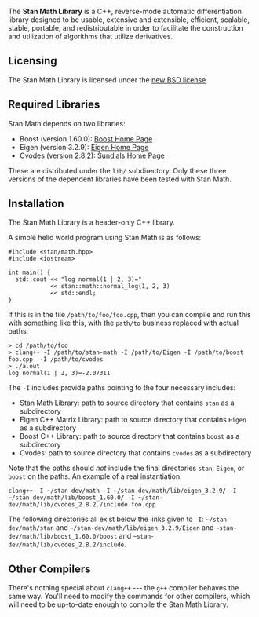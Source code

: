 The <b>Stan Math Library</b> is a C++, reverse-mode automatic differentiation library designed to be usable, extensive and extensible, efficient, scalable, stable, portable, and redistributable in order to facilitate the construction and utilization of algorithms that utilize derivatives.

Licensing
---------
The Stan Math Library is licensed under the [new BSD license](https://raw.githubusercontent.com/stan-dev/math/develop/licenses/stan-math-library-license.txt).

Required Libraries
------------------
Stan Math depends on two libraries:

- Boost (version 1.60.0): [Boost Home Page](http://www.boost.org)
- Eigen (version 3.2.9): [Eigen Home Page](http://eigen.tuxfamily.org/index.php?title=Main_Page)
- Cvodes (version 2.8.2): [Sundials Home Page](http://computation.llnl.gov/projects/sundials/sundials-software)

These are distributed under the `lib/` subdirectory. Only these three versions of the dependent libraries have been tested with Stan Math.

Installation
------------
The Stan Math Library is a header-only C++ library.

A simple hello world program using Stan Math is as follows:

```
#include <stan/math.hpp>
#include <iostream>

int main() {
  std::cout << "log normal(1 | 2, 3)=" 
            << stan::math::normal_log(1, 2, 3) 
            << std::endl;
}
```

If this is in the file `/path/to/foo/foo.cpp`, then you can compile and run this with something like this, with the `path/to` business replaced with actual paths:

```
> cd /path/to/foo
> clang++ -I /path/to/stan-math -I /path/to/Eigen -I /path/to/boost foo.cpp  -I /path/to/cvodes
> ./a.out
log normal(1 | 2, 3)=-2.07311
```

The `-I` includes provide paths pointing to the four necessary includes:

* Stan Math Library:  path to source directory that contains `stan` as a subdirectory
* Eigen C++ Matrix Library:  path to source directory that contains `Eigen` as a subdirectory
* Boost C++ Library:  path to source directory that contains `boost` as a subdirectory
* Cvodes: path to source directory that contains `cvodes` as a subdirectory

Note that the paths should *not* include the final directories `stan`, `Eigen`, or `boost` on the paths.  An example of a real instantiation:

```
clang++ -I ~/stan-dev/math -I ~/stan-dev/math/lib/eigen_3.2.9/ -I ~/stan-dev/math/lib/boost_1.60.0/ -I ~/stan-dev/math/lib/cvodes_2.8.2./include foo.cpp
```

The following directories all exist below the links given to `-I`: `~/stan-dev/math/stan` and `~/stan-dev/math/lib/eigen_3.2.9/Eigen` and `~stan-dev/math/lib/boost_1.60.0/boost` and `~stan-dev/math/lib/cvodes_2.8.2/include`.

Other Compilers
---------------
There's nothing special about `clang++` --- the `g++` compiler behaves the same way.  You'll need to modify the commands for other compilers, which will need to be up-to-date enough to compile the Stan Math Library.
